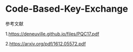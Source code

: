 # Code-Based-Key-Exchange

参考文献

1.https://deneuville.github.io/files/PQC17.pdf

2.https://arxiv.org/pdf/1612.05572.pdf

